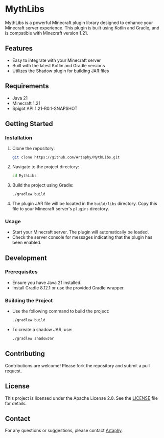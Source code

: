 # MythLibs

MythLibs is a powerful Minecraft plugin library designed to enhance your Minecraft server experience. This plugin is built using Kotlin and Gradle, and is compatible with Minecraft version 1.21.

## Features

- Easy to integrate with your Minecraft server
- Built with the latest Kotlin and Gradle versions
- Utilizes the Shadow plugin for building JAR files

## Requirements

- Java 21
- Minecraft 1.21
- Spigot API 1.21-R0.1-SNAPSHOT

## Getting Started

### Installation

1. Clone the repository:
   ```bash
   git clone https://github.com/Artaphy/MythLibs.git
   ```

2. Navigate to the project directory:
   ```bash
   cd MythLibs
   ```

3. Build the project using Gradle:
   ```bash
   ./gradlew build
   ```

4. The plugin JAR file will be located in the `build/libs` directory. Copy this file to your Minecraft server's `plugins` directory.

### Usage

- Start your Minecraft server. The plugin will automatically be loaded.
- Check the server console for messages indicating that the plugin has been enabled.

## Development

### Prerequisites

- Ensure you have Java 21 installed.
- Install Gradle 8.12.1 or use the provided Gradle wrapper.

### Building the Project

- Use the following command to build the project:
  ```bash
  ./gradlew build
  ```

- To create a shadow JAR, use:
  ```bash
  ./gradlew shadowJar
  ```

## Contributing

Contributions are welcome! Please fork the repository and submit a pull request.

## License

This project is licensed under the Apache License 2.0. See the [LICENSE](LICENSE) file for details.

## Contact

For any questions or suggestions, please contact [Artaphy](mailto:artaphy@163.com). 